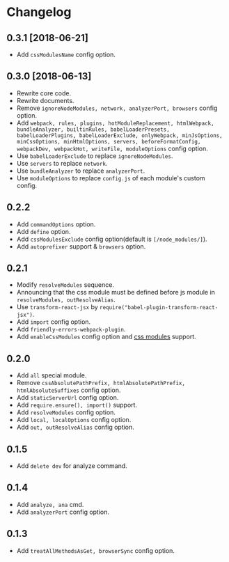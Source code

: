 # Changelog

## 0.3.1 [2018-06-21]

- Add `cssModulesName` config option.

## 0.3.0 [2018-06-13]

- Rewrite core code. 
- Rewrite documents. 
- Remove `ignoreNodeModules, network, analyzerPort, browsers` config option. 
- Add `webpack, rules, plugins, hotModuleReplacement, htmlWebpack, bundleAnalyzer, builtinRules, babelLoaderPresets, babelLoaderPlugins, babelLoaderExclude, onlyWebpack, minJsOptions, minCssOptions, minHtmlOptions, servers, beforeFormatConfig, webpackDev, webpackHot, writeFile, moduleOptions` config option. 
- Use `babelLoaderExclude` to replace `ignoreNodeModules`. 
- Use `servers` to replace `network`. 
- Use `bundleAnalyzer` to replace `analyzerPort`. 
- Use `moduleOptions` to replace `config.js` of each module's custom config.

## 0.2.2

- Add `commandOptions` option.
- Add `define` option.
- Add `cssModulesExclude` config option(default is `[/node_modules/]`).
- Add `autoprefixer` support & `browsers` option.

## 0.2.1

- Modify `resolveModules` sequence.
- Announcing that the css module must be defined before js module in `resolveModules, outResolveAlias`.
- Use `transform-react-jsx` by `require("babel-plugin-transform-react-jsx")`.
- Add `import` config option.
- Add `friendly-errors-webpack-plugin`.
- Add `enableCssModules` config option and [css modules](https://github.com/css-modules/css-modules) support.

## 0.2.0

- Add `all` special module.
- Remove `cssAbsolutePathPrefix, htmlAbsolutePathPrefix, htmlAbsoluteSuffixes` config option.
- Add `staticServerUrl` config option.
- Add `require.ensure(), import()` support.
- Add `resolveModules` config option.
- Add `local, localOptions` config option.
- Add `out, outResolveAlias` config option.

## 0.1.5

- Add `delete dev` for analyze command.

## 0.1.4

- Add `analyze, ana` cmd.
- Add `analyzerPort` config option.

## 0.1.3

- Add `treatAllMethodsAsGet, browserSync` config option.

